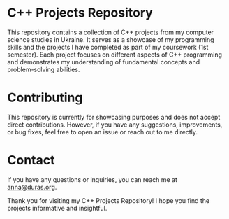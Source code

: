 # C++ Projects Repository

This repository contains a collection of C++ projects from my computer science studies in Ukraine. It serves as a showcase of my programming skills and the projects I have completed as part of my coursework (1st semester). Each project focuses on different aspects of C++ programming and demonstrates my understanding of fundamental concepts and problem-solving abilities.

# Contributing

This repository is currently for showcasing purposes and does not accept direct contributions. However, if you have any suggestions, improvements, or bug fixes, feel free to open an issue or reach out to me directly.

# Contact
If you have any questions or inquiries, you can reach me at anna@duras.org.

Thank you for visiting my C++ Projects Repository! I hope you find the projects informative and insightful.
